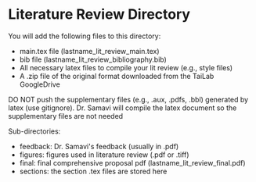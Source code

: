 # Literature Review Directory

You will add the following files to this directory:
- main.tex file (lastname_lit_review_main.tex) 
- bib file (lastname_lit_review_bibliography.bib) 
- All necessary latex files to compile your lit review (e.g., style files) 
- A .zip file of the original format downloaded from the TaiLab GoogleDrive

DO NOT push the supplementary files (e.g., .aux, .pdfs, .bbl) generated by latex (use gitignore). Dr. Samavi will compile the latex document so the supplementary files are not needed

Sub-directories:
- feedback: Dr. Samavi's feedback (usually in .pdf)
- figures: figures used in literature review (.pdf or .tiff)
- final: final comprehensive proposal pdf (lastname_lit_review_final.pdf)
- sections: the section .tex files are stored here
